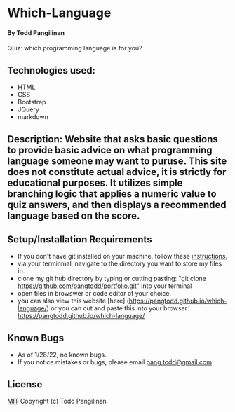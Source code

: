 # Which-Language

#### By Todd Pangilinan

Quiz: which programming language is for you?

## Technologies used:

* HTML
* CSS
* Bootstrap
* JQuery
* markdown

## Description: Website that asks basic questions to provide basic advice on what programming language someone may want to puruse. This site does not constitute actual advice, it is strictly for educational purposes. It utilizes simple branching logic that applies a numeric value to quiz answers, and then displays a recommended language based on the score.


## Setup/Installation Requirements

* If you don't have git installed on your machine, follow these [instructions.](https://www.learnhowtoprogram.com/introduction-to-programming/getting-started-with-intro-to-programming/git-and-github)
* via your terminmal, navigate to the directory you want to store my files in.
* clone my git hub directory by typing or cutting pasting: "git clone https://github.com/pangtodd/portfolio.git" into your terminal
* open files in browswer or code editor of your choice.
* you can also view this website [here] (https://pangtodd.github.io/which-language/) or you can cut and paste this into your browser: https://pangtodd.github.io/which-language/

## Known Bugs

* As of 1/28/22, no known bugs.
* If you notice mistakes or bugs, please email pang.todd@gmail.com

## License

[MIT](https://opensource.org/licenses/MIT)
Copyright (c) Todd Pangilinan 